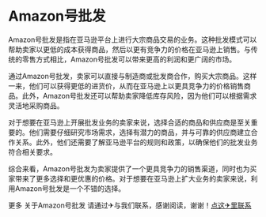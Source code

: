 # Amazon号批发

Amazon号批发是指在亚马逊平台上进行大宗商品交易的业务。这种批发模式可以帮助卖家以更低的成本获得商品，然后以更有竞争力的价格在亚马逊上销售。与传统的零售方式相比，Amazon号批发可以带来更高的利润和更广阔的市场。

通过Amazon号批发，卖家可以直接与制造商或批发商合作，购买大宗商品。这样一来，他们可以获得更低的进货价，从而在亚马逊上以更具竞争力的价格销售商品。此外，Amazon号批发还可以帮助卖家降低库存风险，因为他们可以根据需求灵活地采购商品。

对于想要在亚马逊上开展批发业务的卖家来说，选择合适的商品和供应商是至关重要的。他们需要仔细研究市场需求，选择有潜力的商品，并与可靠的供应商建立合作关系。此外，他们还需要了解亚马逊平台的规则和政策，以确保他们的批发业务符合相关要求。

综合来看，Amazon号批发为卖家提供了一个更具竞争力的销售渠道，同时也为买家带来了更多选择和更优惠的价格。对于想要在亚马逊上扩大业务的卖家来说，利用Amazon号批发是一个不错的选择。

更多 关于Amazon号批发 请通过✈与我们联系，感谢阅读，谢谢！[点这✈里联系](https://c.k02.cc)